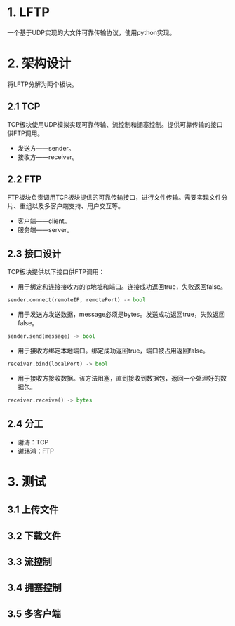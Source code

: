 # 1. LFTP
一个基于UDP实现的大文件可靠传输协议，使用python实现。

# 2. 架构设计
将LFTP分解为两个板块。

## 2.1 TCP
TCP板块使用UDP模拟实现可靠传输、流控制和拥塞控制。提供可靠传输的接口供FTP调用。
- 发送方——sender。
- 接收方——receiver。

## 2.2 FTP
FTP板块负责调用TCP板块提供的可靠传输接口，进行文件传输。需要实现文件分片、重组以及多客户端支持、用户交互等。
- 客户端——client。
- 服务端——server。

## 2.3 接口设计
TCP板块提供以下接口供FTP调用：

- 用于绑定和连接接收方的ip地址和端口。连接成功返回true，失败返回false。
```python
sender.connect(remoteIP, remotePort) -> bool
```

- 用于发送方发送数据，message必须是bytes。发送成功返回true，失败返回false。
```python
sender.send(message) -> bool
```

- 用于接收方绑定本地端口。绑定成功返回true，端口被占用返回false。
```python
receiver.bind(localPort) -> bool
```

- 用于接收方接收数据。该方法阻塞，直到接收到数据包，返回一个处理好的数据包。
```python
receiver.receive() -> bytes
```

## 2.4 分工
- 谢涛：TCP
- 谢玮鸿：FTP

# 3. 测试

## 3.1 上传文件
## 3.2 下载文件
## 3.3 流控制
## 3.4 拥塞控制
## 3.5 多客户端
